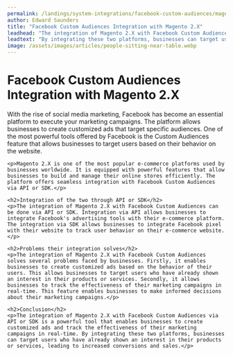 ```yaml
---
permalink: /landings/system-integrations/facebook-custom-audiences/magento-2-x
author: Edward Saunders
title: "Facebook Custom Audiences Integration with Magento 2.X"
leadhead: "The integration of Magento 2.X with Facebook Custom Audiences via API or SDK is a powerful tool that enables businesses to create customized ads and track the effectiveness of their marketing campaigns in real-time"
leadtext: "By integrating these two platforms, businesses can target users who have already shown an interest in their products or services, leading to increased conversions and sales."
image: /assets/images/articles/people-sitting-near-table.webp
---
```

<div class="arttext">	<h1>Facebook Custom Audiences Integration with Magento 2.X</h1>
	<p>With the rise of social media marketing, Facebook has become an essential platform to execute your marketing campaigns. The platform allows businesses to create customized ads that target specific audiences. One of the most powerful tools offered by Facebook is the Custom Audiences feature that allows businesses to target users based on their behavior on the website.</p>

	<p>Magento 2.X is one of the most popular e-commerce platforms used by businesses worldwide. It is equipped with powerful features that allow businesses to build and manage their online stores efficiently. The platform offers seamless integration with Facebook Custom Audiences via API or SDK.</p>

	<h2>Integration of the two through API or SDK</h2>
	<p>The integration of Magento 2.X with Facebook Custom Audiences can be done via API or SDK. Integration via API allows businesses to integrate Facebook's advertising tools with their e-commerce platform. The integration via SDK allows businesses to integrate Facebook pixel with their website to track user behavior on their e-commerce website.</p>

	<h2>Problems their integration solves</h2>
	<p>The integration of Magento 2.X with Facebook Custom Audiences solves several problems faced by businesses. Firstly, it enables businesses to create customized ads based on the behavior of their users. This allows businesses to target users who have already shown an interest in their products or services. Secondly, it allows businesses to track the effectiveness of their marketing campaigns in real-time. This feature enables businesses to make informed decisions about their marketing campaigns.</p>

	<h2>Conclusion</h2>
	<p>The integration of Magento 2.X with Facebook Custom Audiences via API or SDK is a powerful tool that enables businesses to create customized ads and track the effectiveness of their marketing campaigns in real-time. By integrating these two platforms, businesses can target users who have already shown an interest in their products or services, leading to increased conversions and sales.</p>
</div>